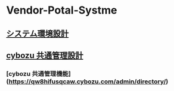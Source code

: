 # Vendor-Potal-Systme

## [システム環境設計](https://github.com/ShopChannelIT/Vendor-Potal-Systme/blob/main/kintone%E7%92%B0%E5%A2%83%E8%A8%AD%E8%A8%88.md)

## [cybozu 共通管理設計](https://github.com/ShopChannelIT/Vendor-Potal-Systme/blob/main/cybozu%20%E5%85%B1%E9%80%9A%E7%AE%A1%E7%90%86.md)

### [cybozu 共通管理機能] (https://qw8hifusqcaw.cybozu.com/admin/directory/)

